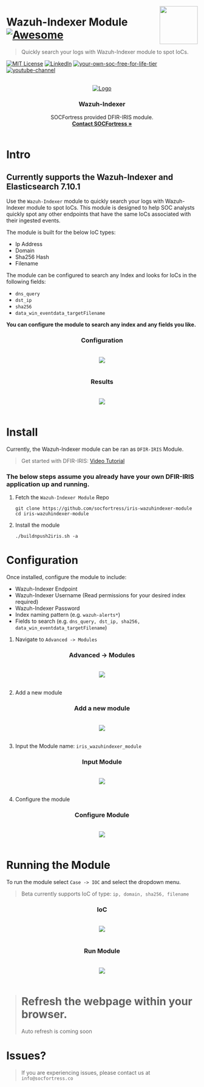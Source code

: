 [<img src="images/logo_orange.svg" align="right" width="100" height="100" />](https://www.socfortress.co/)

# Wazuh-Indexer Module [![Awesome](https://img.shields.io/badge/SOCFortress-Worlds%20First%20Free%20Cloud%20SOC-orange)](https://www.socfortress.co/trial.html)
> Quickly search your logs with Wazuh-Indexer module to spot IoCs.


[![MIT License][license-shield]][license-url]
[![LinkedIn][linkedin-shield]][linkedin-url]
[![your-own-soc-free-for-life-tier](https://img.shields.io/badge/Walkthrough%20Demo-orange)](https://www.socfortress.co/trial.html)
[![youtube-channel](https://img.shields.io/badge/YouTube-Build%20Your%20Own%20SIEM%20Stack-red)](https://www.youtube.com/playlist?list=PLB6hQ_WpB6U0WeroZAfssgRpxW8olnkqy)

<!-- PROJECT LOGO -->
<br />
<div align="center">
  <a href="https://www.socfortress.co">
    <img src="images/private-detective.png" alt="Logo">
  </a>

  <h3 align="center">Wazuh-Indexer</h3>

  <p align="center">
    SOCFortress provided DFIR-IRIS module.
    <br />
    <a href="https://www.socfortress.co/contact_form.html"><strong>Contact SOCFortress »</strong></a>
    <br />
    <br />
  </p>
</div>





<!-- Intro -->
# Intro
## **Currently supports the Wazuh-Indexer and Elasticsearch 7.10.1**</br>
Use the `Wazuh-Indexer` module to quickly search your logs with Wazuh-Indexer module to spot IoCs. This module is designed to help SOC analysts quickly spot any other endpoints that have the same IoCs associated with their ingested events. </br>

The module is built for the below IoC types:
* Ip Address
* Domain
* Sha256 Hash
* Filename

The module can be configured to search any Index and looks for IoCs in the following fields:
* `dns_query`
* `dst_ip`
* `sha256`
* `data_win_eventdata_targetFilename`

**You can configure the module to search any index and any fields you like.** </br>

<div align="center" width="100" height="100">

  <h3 align="center">Configuration</h3>

  <p align="center">
    <br />
    <a href="https://github.com/socfortress/iris-wazuhindexer-module/tree/main/images/config.PNG">
    <img src="images/config.PNG">
    </a>
    <br />
    <br />
  </p>
</div>

<div align="center" width="100" height="100">

  <h3 align="center">Results</h3>

  <p align="center">
    <br />
    <a href="https://github.com/socfortress/iris-wazuhindexer-modul/blob/main/images/evil_socfortress.PNG">
    <img src="images/evil_socfortress.PNG">
    </a>
    <br />
    <br />
  </p>
</div>


<!-- Install -->
# Install
Currently, the Wazuh-Indexer module can be ran as `DFIR-IRIS` Module. </br>

> Get started with DFIR-IRIS: [Video Tutorial](https://youtu.be/XXyIv_aes4w)

### The below steps assume you already have your own DFIR-IRIS application up and running.

1. Fetch the `Wazuh-Indexer Module` Repo
    ```
    git clone https://github.com/socfortress/iris-wazuhindexer-module
    cd iris-wazuhindexer-module
    ```
2. Install the module
    ```
    ./buildnpush2iris.sh -a
    ```

<!-- Configuration -->
# Configuration
Once installed, configure the module to include:
* Wazuh-Indexer Endpoint
* Wazuh-Indexer Username (Read permissions for your desired index required)
* Wazuh-Indexer Password
* Index naming pattern (e.g. `wazuh-alerts*`)
* Fields to search (e.g. `dns_query, dst_ip, sha256, data_win_eventdata_targetFilename`)


1. Navigate to `Advanced -> Modules`

<div align="center" width="100" height="50">

  <h3 align="center">Advanced -> Modules</h3>

  <p align="center">
    <br />
    <a href="https://github.com/socfortress/ASK-SOCFortress/blob/main/images/module_webui.PNG">
    <img src="images/module_webui.PNG">
    </a>
    <br />
    <br />
  </p>
</div>

2. Add a new module

<div align="center" width="100" height="50">

  <h3 align="center">Add a new module</h3>

  <p align="center">
    <br />
    <a href="https://github.com/socfortress/ASK-SOCFortress/blob/main/images/add_module.PNG">
    <img src="images/add_module.PNG">
    </a>
    <br />
    <br />
  </p>
</div>

3. Input the Module name: `iris_wazuhindexer_module`

<div align="center" width="100" height="50">

  <h3 align="center">Input Module</h3>

  <p align="center">
    <br />
    <a href="https://github.com/socfortress/iris-wazuhindexer-module/blob/main/images/input2_module.PNG">
    <img src="images/input2_module.PNG">
    </a>
    <br />
    <br />
  </p>
</div>

4. Configure the module

<div align="center" width="100" height="50">

  <h3 align="center">Configure Module</h3>

  <p align="center">
    <br />
    <a href="https://github.com/socfortress/iris-wazuhindexer-module/blob/main/images/config_mod.PNG">
    <img src="images/config_mod.PNG">
    </a>
    <br />
    <br />
  </p>
</div>

<!-- Running the module -->
# Running the Module
To run the module select `Case -> IOC` and select the dropdown menu. </br>

> Beta currently supports IoC of type: `ip, domain, sha256, filename`


<div align="center" width="100" height="50">

  <h3 align="center">IoC</h3>

  <p align="center">
    <br />
    <a href="https://github.com/socfortress/ASK-SOCFortress/blob/main/images/ioc.PNG">
    <img src="images/ioc.PNG">
    </a>
    <br />
    <br />
  </p>
</div>

<div align="center" width="100" height="50">

  <h3 align="center">Run Module</h3>

  <p align="center">
    <br />
    <a href="https://github.com/socfortress/iris-wazuhindexer-module/blob/main/images/running.PNG">
    <img src="images/running.PNG">
    </a>
    <br />
    <br />
  </p>
</div>

> # Refresh the webpage within your browser. 
> Auto refresh is coming soon



# Issues?
> If you are experiencing issues, please contact us at `info@socfortress.co`



<!-- MARKDOWN LINKS & IMAGES -->
<!-- https://www.markdownguide.org/basic-syntax/#reference-style-links -->
[contributors-shield]: https://img.shields.io/github/contributors/socfortress/Wazuh-Rules
[contributors-url]: https://github.com/socfortress/Wazuh-Rules/graphs/contributors
[forks-shield]: https://img.shields.io/github/forks/socfortress/Wazuh-Rules
[forks-url]: https://github.com/socfortress/Wazuh-Rules/network/members
[stars-shield]: https://img.shields.io/github/stars/socfortress/Wazuh-Rules
[stars-url]: https://github.com/socfortress/Wazuh-Rules/stargazers
[issues-shield]: https://img.shields.io/github/issues/othneildrew/Best-README-Template.svg?style=for-the-badge
[issues-url]: https://github.com/othneildrew/Best-README-Template/issues
[license-shield]: https://img.shields.io/badge/Help%20Desk-Help%20Desk-blue
[license-url]: https://servicedesk.socfortress.co/help/2979687893
[linkedin-shield]: https://img.shields.io/badge/Visit%20Us-www.socfortress.co-orange
[linkedin-url]: https://www.socfortress.co/
